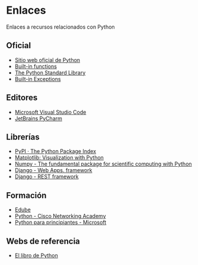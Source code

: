 # Enlaces
 Enlaces a recursos relacionados con Python

## Oficial
<ul>
<li><a href='https://www.python.org/' target='_blank'>Sitio web oficial de Python</a></li>
<li><a href='https://docs.python.org/3/library/functions.html' target='_blank'>Built-in functions</a></li>
<li><a href='https://docs.python.org/3/library/index.html' target='_blank'>The Python Standard Library</a></li>
<li><a href='https://docs.python.org/3/library/exceptions.html' target='_blank'>Built-in Exceptions</a></li>
</ul>

## Editores
<ul>
<li><a href='https://code.visualstudio.com/' target='_blank'>Microsoft Visual Studio Code</a></li>
<li><a href='https://www.jetbrains.com/es-es/pycharm/' target='_blank'>JetBrains PyCharm</a></li>
</ul>

## Librerías
<ul>
<li><a href='https://pypi.org/' target='_blank'>PyPI · The Python Package Index</a></li>
<li><a href='https://matplotlib.org/' target='_blank'>Matplotlib: Visualization with Python</a></li>
<li><a href='https://numpy.org/' target='_blank'>Numpy - The fundamental package for scientific computing with Python</a></li>
<li><a href='https://www.djangoproject.com/' target='_blank'>Django - Web Apps. framework</a></li>
<li><a href='https://www.django-rest-framework.org/' target='_blank'>Django - REST framework</a></li>
</ul>

## Formación
<ul>
<li><a href='https://edube.org/' target='_blank'>Edube</a></li>
<li><a href='https://www.netacad.com/learning-collections/python?courseLang=en-US' target='_blank'>Python - Cisco Networking Academy</a></li>
<li><a href='https://learn.microsoft.com/es-es/shows/intro-to-python-development/' target='_blank'>Python para principiantes - Microsoft</a></li>
</ul>

## Webs de referencia
<ul>
<li><a href='https://ellibrodepython.com/' target='_blank'>El libro de Python</a></li>
</ul>
 
